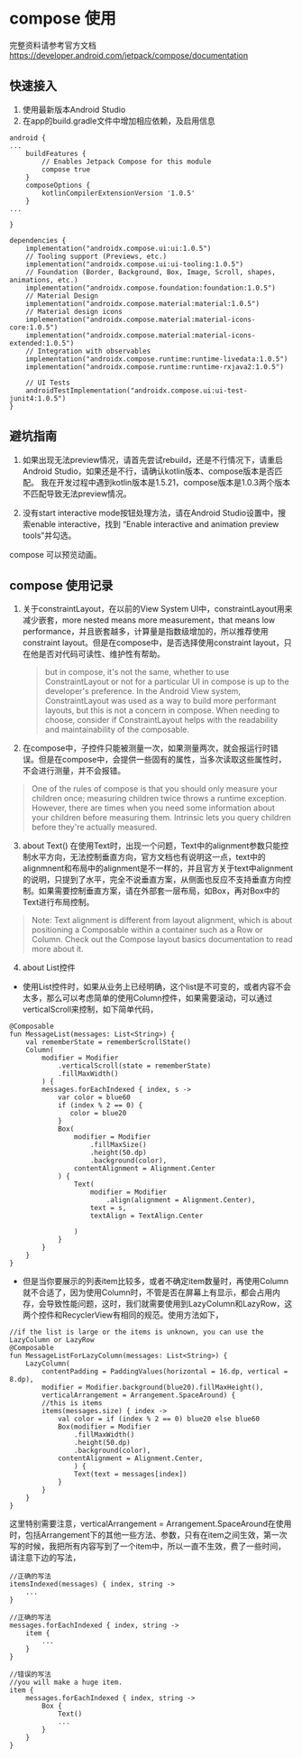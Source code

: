 
# compose 使用
完整资料请参考官方文档 https://developer.android.com/jetpack/compose/documentation

## 快速接入
1. 使用最新版本Android Studio
2. 在app的build.gradle文件中增加相应依赖，及启用信息

```
android {
...
    buildFeatures {
        // Enables Jetpack Compose for this module
        compose true
    }
    composeOptions {
        kotlinCompilerExtensionVersion '1.0.5'
    }
...

}

dependencies {
    implementation("androidx.compose.ui:ui:1.0.5")
    // Tooling support (Previews, etc.)
    implementation("androidx.compose.ui:ui-tooling:1.0.5")
    // Foundation (Border, Background, Box, Image, Scroll, shapes, animations, etc.)
    implementation("androidx.compose.foundation:foundation:1.0.5")
    // Material Design
    implementation("androidx.compose.material:material:1.0.5")
    // Material design icons
    implementation("androidx.compose.material:material-icons-core:1.0.5")
    implementation("androidx.compose.material:material-icons-extended:1.0.5")
    // Integration with observables
    implementation("androidx.compose.runtime:runtime-livedata:1.0.5")
    implementation("androidx.compose.runtime:runtime-rxjava2:1.0.5")

    // UI Tests
    androidTestImplementation("androidx.compose.ui:ui-test-junit4:1.0.5")
}
```

## 避坑指南
1. 如果出现无法preview情况，请首先尝试rebuild，还是不行情况下，请重启Android Studio，如果还是不行，请确认kotlin版本、compose版本是否匹配。
我在开发过程中遇到kotlin版本是1.5.21，compose版本是1.0.3两个版本不匹配导致无法preview情况。

2. 没有start interactive mode按钮处理方法，请在Android Studio设置中，搜索enable interactive，找到 “Enable interactive and animation preview tools”并勾选。


compose 可以预览动画。

## compose 使用记录

1. 关于constraintLayout，在以前的View System UI中，constraintLayout用来减少嵌套，more nested means more measurement，that means low performance，并且嵌套越多，计算量是指数级增加的，所以推荐使用constraint layout。但是在compose中，是否选择使用constraint layout，只在他是否对代码可读性、维护性有帮助。
    
   >  but in compose, it's not the same, whether to use ConstraintLayout or not for a particular UI in compose is up to the developer's preference. In the Android View  system, ConstraintLayout was used as a way to build more performant layouts, but this is not a concern in compose. When needing to choose, consider if 
   >  ConstraintLayout helps with the readability and maintainability of the composable.
    
2. 在compose中，子控件只能被测量一次，如果测量两次，就会报运行时错误。但是在compose中，会提供一些固有的属性，当多次读取这些属性时，不会进行测量，并不会报错。
> One of the rules of compose is that you should only measure your children once; measuring children twice throws a runtime exception. However, there are times when you need some information about your children before measuring them.
> Intrinsic lets you query children before they're actually measured.

3. about Text()
在使用Text时，出现一个问题，Text中的alignment参数只能控制水平方向，无法控制垂直方向，官方文档也有说明这一点，text中的alignmnent和布局中的alignment是不一样的，并且官方关于text中alignment的说明，只提到了水平，完全不说垂直方案，从侧面也反应不支持垂直方向控制。如果需要控制垂直方案，请在外部套一层布局，如Box，再对Box中的Text进行布局控制。
> Note: Text alignment is different from layout alignment, which is about positioning a Composable within a container such as a Row or Column. Check out the Compose layout basics documentation to read more about it.


4. about List控件
*  使用List控件时，如果从业务上已经明确，这个list是不可变的，或者内容不会太多，那么可以考虑简单的使用Column控件，如果需要滚动，可以通过verticalScroll来控制，如下简单代码，
```
@Composable
fun MessageList(messages: List<String>) {
    val rememberState = rememberScrollState()
    Column(
        modifier = Modifier
            .verticalScroll(state = rememberState)
            .fillMaxWidth()
        ) {
        messages.forEachIndexed { index, s ->
            var color = blue60
            if (index % 2 == 0) {
               color = blue20
            }
            Box(
                modifier = Modifier
                    .fillMaxSize()
                    .height(50.dp)
                    .background(color),
                contentAlignment = Alignment.Center
            ) {
                Text(
                    modifier = Modifier
                        .align(alignment = Alignment.Center),
                    text = s,
                    textAlign = TextAlign.Center

                )
            }
        }
    }
}
```

* 但是当你要展示的列表item比较多，或者不确定item数量时，再使用Column就不合适了，因为使用Column时，不管是否在屏幕上有显示，都会占用内存，会导致性能问题，这时，我们就需要使用到LazyColumn和LazyRow，这两个控件和RecyclerView有相同的规范。使用方法如下，
```
//if the list is large or the items is unknown, you can use the LazyColumn or LazyRow
@Composable
fun MessageListForLazyColumn(messages: List<String>) {
    LazyColumn(
        contentPadding = PaddingValues(horizontal = 16.dp, vertical = 8.dp),
        modifier = Modifier.background(blue20).fillMaxHeight(),
        verticalArrangement = Arrangement.SpaceAround) {
        //this is items
        items(messages.size) { index ->
            val color = if (index % 2 == 0) blue20 else blue60
            Box(modifier = Modifier
                .fillMaxWidth()
                .height(50.dp)
                .background(color),
            contentAlignment = Alignment.Center,
                ) {
                Text(text = messages[index])
            }
        }
    }
}
```
这里特别需要注意，verticalArrangement = Arrangement.SpaceAround在使用时，包括Arrangement下的其他一些方法、参数，只有在item之间生效，第一次写的时候，我把所有内容写到了一个item中，所以一直不生效，费了一些时间，请注意下边的写法，
```
//正确的写法
itemsIndexed(messages) { index, string -> 
    ...
}
```

```
//正确的写法
messages.forEachIndexed { index, string -> 
    item {
        ...
    }
}
```

```
//错误的写法
//you will make a huge item.
item {
    messages.forEachIndexed { index, string ->
        Box {
            Text()
            ...
        }
    }
}
```




